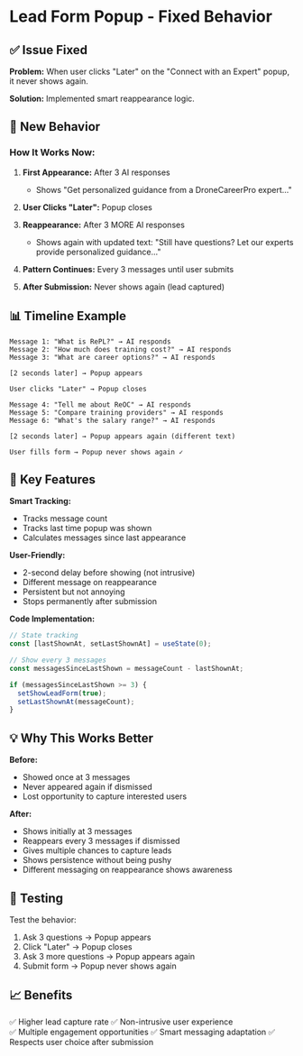 # Lead Form Popup - Fixed Behavior

## ✅ Issue Fixed

**Problem:** When user clicks "Later" on the "Connect with an Expert" popup, it never shows again.

**Solution:** Implemented smart reappearance logic.

## 🔄 New Behavior

### How It Works Now:

1. **First Appearance:** After 3 AI responses
   - Shows "Get personalized guidance from a DroneCareerPro expert..."
   
2. **User Clicks "Later":** Popup closes

3. **Reappearance:** After 3 MORE AI responses
   - Shows again with updated text: "Still have questions? Let our experts provide personalized guidance..."
   
4. **Pattern Continues:** Every 3 messages until user submits

5. **After Submission:** Never shows again (lead captured)

## 📊 Timeline Example

```
Message 1: "What is RePL?" → AI responds
Message 2: "How much does training cost?" → AI responds  
Message 3: "What are career options?" → AI responds

[2 seconds later] → Popup appears

User clicks "Later" → Popup closes

Message 4: "Tell me about ReOC" → AI responds
Message 5: "Compare training providers" → AI responds
Message 6: "What's the salary range?" → AI responds

[2 seconds later] → Popup appears again (different text)

User fills form → Popup never shows again ✓
```

## 🎯 Key Features

**Smart Tracking:**
- Tracks message count
- Tracks last time popup was shown
- Calculates messages since last appearance

**User-Friendly:**
- 2-second delay before showing (not intrusive)
- Different message on reappearance
- Persistent but not annoying
- Stops permanently after submission

**Code Implementation:**
```javascript
// State tracking
const [lastShownAt, setLastShownAt] = useState(0);

// Show every 3 messages
const messagesSinceLastShown = messageCount - lastShownAt;

if (messagesSinceLastShown >= 3) {
  setShowLeadForm(true);
  setLastShownAt(messageCount);
}
```

## 💡 Why This Works Better

**Before:**
- Showed once at 3 messages
- Never appeared again if dismissed
- Lost opportunity to capture interested users

**After:**
- Shows initially at 3 messages
- Reappears every 3 messages if dismissed
- Gives multiple chances to capture leads
- Shows persistence without being pushy
- Different messaging on reappearance shows awareness

## 🧪 Testing

Test the behavior:
1. Ask 3 questions → Popup appears
2. Click "Later" → Popup closes
3. Ask 3 more questions → Popup appears again
4. Submit form → Popup never shows again

## 📈 Benefits

✅ Higher lead capture rate
✅ Non-intrusive user experience  
✅ Multiple engagement opportunities
✅ Smart messaging adaptation
✅ Respects user choice after submission
